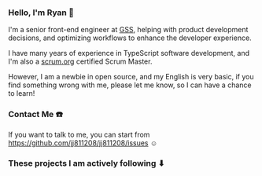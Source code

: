 ### Hello, I'm Ryan 👋

I'm a senior front-end engineer at [GSS](https://www.gss.com.tw/en/about/company/), helping with product development decisions, and optimizing workflows to enhance the developer experience.

I have many years of experience in TypeScript software development, and I'm also a [scrum.org](https://www.scrum.org/) certified Scrum Master.

However, I am a newbie in open source, and my English is very basic, if you find something wrong with me, please let me know, so I can have a chance to learn!

### Contact Me ☎️

If you want to talk to me, you can start from https://github.com/jj811208/jj811208/issues ☺


### These projects I am actively following ⬇
